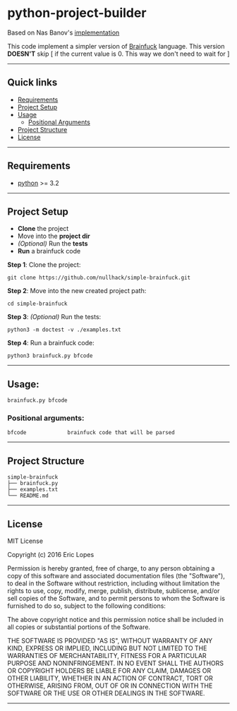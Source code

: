 # python-project-builder

Based on Nas Banov's [implementation](http://stackoverflow.com/questions/2588163/implementing-brainfuck-loops-in-an-interpreter#2588195)

This code implement a simpler version of [Brainfuck](https://en.wikipedia.org/wiki/Brainfuck) language. 
This version **DOESN'T** skip [ if the current value is 0. This way we don't need to wait for ]


----

## Quick links
- [Requirements](#requirements)
- [Project Setup](#project-setup)
- [Usage](#usage)
  - [Positional Arguments](#positional-arguments)
- [Project Structure](#project-structure)
- [License](#license)

----

## Requirements

* [python](https://www.python.org/download/releases/3.0/) >= 3.2

----

## Project Setup

* **Clone** the project
* Move into the **project dir**
* *(Optional)* Run the **tests**
* **Run** a brainfuck code

**Step 1**: Clone the project:

    git clone https://github.com/nullhack/simple-brainfuck.git

**Step 2**: Move into the new created project path:

    cd simple-brainfuck

**Step 3**: *(Optional)* Run the tests:

    python3 -m doctest -v ./examples.txt
    
**Step 4**: Run a brainfuck code:

    python3 brainfuck.py bfcode

----

## Usage: 

    brainfuck.py bfcode

### Positional arguments:

    bfcode             brainfuck code that will be parsed

----

## Project Structure

    simple-brainfuck
    ├── brainfuck.py
    ├── examples.txt
    └── README.md

----

## License

MIT License

Copyright (c) 2016 Eric Lopes

Permission is hereby granted, free of charge, to any person obtaining a copy
of this software and associated documentation files (the "Software"), to deal
in the Software without restriction, including without limitation the rights
to use, copy, modify, merge, publish, distribute, sublicense, and/or sell
copies of the Software, and to permit persons to whom the Software is
furnished to do so, subject to the following conditions:

The above copyright notice and this permission notice shall be included in all
copies or substantial portions of the Software.

THE SOFTWARE IS PROVIDED "AS IS", WITHOUT WARRANTY OF ANY KIND, EXPRESS OR
IMPLIED, INCLUDING BUT NOT LIMITED TO THE WARRANTIES OF MERCHANTABILITY,
FITNESS FOR A PARTICULAR PURPOSE AND NONINFRINGEMENT. IN NO EVENT SHALL THE
AUTHORS OR COPYRIGHT HOLDERS BE LIABLE FOR ANY CLAIM, DAMAGES OR OTHER
LIABILITY, WHETHER IN AN ACTION OF CONTRACT, TORT OR OTHERWISE, ARISING FROM,
OUT OF OR IN CONNECTION WITH THE SOFTWARE OR THE USE OR OTHER DEALINGS IN THE
SOFTWARE.

----

